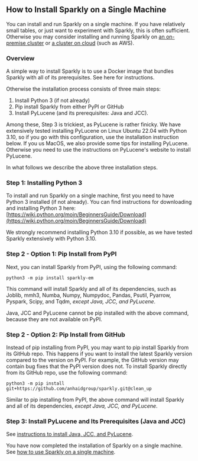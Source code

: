 ## How to Install Sparkly on a Single Machine

You can install and run Sparkly on a single machine. If you have relatively small tables, or just want to experiment with Sparkly, this is often sufficient. Otherwise you may consider installing and running Sparkly on [an on-premise cluster]() or [a cluster on cloud]() (such as AWS). 

### Overview

A simple way to install Sparkly is to use a Docker image that bundles Sparkly with all of its prerequisites. See here for instructions. 

Otherwise the installation process consists of three main steps: 
1. Install Python 3 (if not already)
2. Pip install Sparkly from either PyPI or GitHub
3. Install PyLucene (and its prerequisites: Java and JCC).

Among these, Step 3 is trickiest, as PyLucene is rather finicky. We have extensively tested installing PyLucene on Linux Ubuntu 22.04 with Python 3.10, so if you go with this configuration, use the installation instruction below. If you us MacOS, we also provide some tips for installing PyLucene. Otherwise you need to use the instructions on PyLucene's website to install PyLucene. 

In what follows we describe the above three installation steps. 

### Step 1: Installing Python 3

To install and run Sparkly on a single machine, first you need to have Python 3 installed (if not already). You can find instructions for downloading and installing Python 3 here:
[https://wiki.python.org/moin/BeginnersGuide/Download](https://wiki.python.org/moin/BeginnersGuide/Download)

We strongly recommend installing Python 3.10 if possible, as we have tested Sparkly extensively with Python 3.10. 

### Step 2 - Option 1: Pip Install from PyPI

Next, you can install Sparkly from PyPI, using the following command: 

```
python3 -m pip install sparkly-em
```

This command will install Sparkly and all of its dependencies, such as Joblib, mmh3, Numba, Numpy, Numpydoc, Pandas, Psutil, Pyarrow, Pyspark, Scipy, and Tqdm, *except Java, JCC, and PyLucene*. 

Java, JCC and PyLucene cannot be pip installed with the above command, because they are not available on PyPI. 

### Step 2 - Option 2: Pip Install from GitHub

Instead of pip installing from PyPI, you may want to pip install Sparkly from its GitHub repo. This happens if you want to install the latest Sparkly version compared to the version on PyPI. For example, the GitHub version may contain bug fixes that the PyPI version does not. To install Sparkly directly from its GitHub repo, use the following command:

```
python3 -m pip install git+https://github.com/anhaidgroup/sparkly.git@clean_up
```

Similar to pip installing from PyPI, the above command will install Sparkly and all of its dependencies, *except Java, JCC, and PyLucene*. 

### Step 3: Install PyLucene and Its Prerequisites (Java and JCC)

See [instructions to install Java, JCC, and PyLucene](https://github.com/anhaidgroup/sparkly/blob/docs-update/doc/install-java-jcc-pylucene.md).

You have now completed the installation of Sparkly on a single machine. See [how to use Sparkly on a single machine](). 

